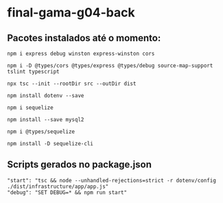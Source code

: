 # final-gama-g04-back

## Pacotes instalados até o momento:

```
npm i express debug winston express-winston cors

npm i -D @types/cors @types/express @types/debug source-map-support tslint typescript

npx tsc --init --rootDir src --outDir dist

npm install dotenv --save

npm i sequelize

npm install --save mysql2

npm i @types/sequelize

npm install -D sequelize-cli
```

## Scripts gerados no package.json
```
"start": "tsc && node --unhandled-rejections=strict -r dotenv/config ./dist/infrastructure/app/app.js"
"debug": "SET DEBUG=* && npm run start"
```
